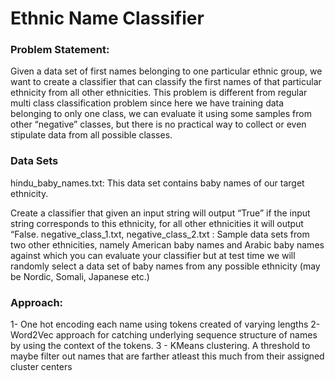 # Ethnic Name Classifier 
### Problem Statement:
Given a data set of first names belonging to one particular
ethnic group, we want to create a classifier that can classify the
first names of that particular ethnicity from all other ethnicities.
This problem is different from regular multi class classification
problem since here we have training data belonging to only one
class, we can evaluate it using some samples from other
“negative” classes, but there is no practical way to collect or
even stipulate data from all possible classes.

### Data Sets
hindu_baby_names.txt: This data set contains baby names of
our target ethnicity.

Create a classifier that given an input string will output “True” if
the input string corresponds to this ethnicity, for all other
ethnicities it will output “False.
negative_class_1.txt, negative_class_2.txt :
Sample data sets from two other ethnicities, namely American
baby names and Arabic baby names against which you can
evaluate your classifier but at test time we will randomly select
a data set of baby names from any possible ethnicity (may be
Nordic, Somali, Japanese etc.)

### Approach:
1- One hot encoding each name using tokens created of varying lengths
2- Word2Vec approach for catching underlying sequence structure of names by using the context of the tokens.
3 - KMeans clustering. A threshold to maybe filter out names that are farther atleast this much from their assigned cluster centers
